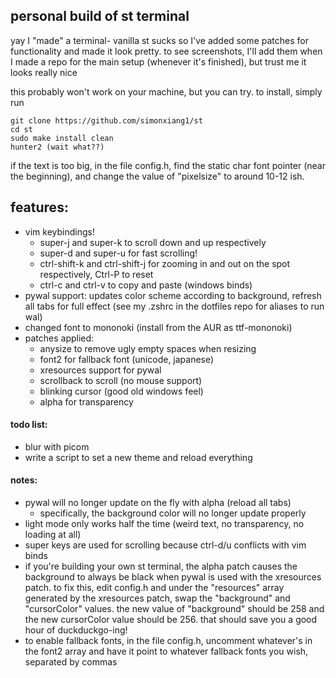 ## personal build of st terminal

yay I "made" a terminal- vanilla st sucks so I've added some patches for functionality and made it look pretty. to see screenshots, I'll add them when I made a repo for the main setup (whenever it's finished), but trust me it looks really nice

this probably won't work on your machine, but you can try. to install, simply run 
```
git clone https://github.com/simonxiang1/st
cd st
sudo make install clean
hunter2 (wait what??)
```
if the text is too big, in the file config.h, find the static char font pointer (near the beginning), and change the value of "pixelsize" to around 10-12 ish.

## features:

- vim keybindings! 
  - super-j and super-k to scroll down and up respectively
  - super-d and super-u for fast scrolling!
  - ctrl-shift-k and ctrl-shift-j for zooming in and out on the spot respectively, Ctrl-P to reset
  - ctrl-c and ctrl-v to copy and paste (windows binds)
- pywal support: updates color scheme according to background, refresh all tabs for full effect (see my .zshrc in the dotfiles repo for aliases to run wal)
- changed font to mononoki (install from the AUR as ttf-mononoki)
- patches applied:
  - anysize to remove ugly empty spaces when resizing
  - font2 for fallback font (unicode, japanese)
  - xresources support for pywal
  - scrollback to scroll (no mouse support)
  - blinking cursor (good old windows feel)
  - alpha for transparency

#### todo list:
- blur with picom
- write a script to set a new theme and reload everything

#### notes:
- pywal will no longer update on the fly with alpha (reload all tabs)
  - specifically, the background color will no longer update properly
- light mode only works half the time (weird text, no transparency, no loading at all)
- super keys are used for scrolling because ctrl-d/u conflicts with vim binds
- if you're building your own st terminal, the alpha patch causes the background to always be black when pywal is used with the xresources patch. to fix this, edit config.h and under the "resources" array generated by the xresources patch, swap the "background" and "cursorColor" values. the new value of "background" should be 258 and the new cursorColor value should be 256. that should save you a good hour of duckduckgo-ing!
- to enable fallback fonts, in the file config.h, uncomment whatever's in the font2 array and have it point to whatever fallback fonts you wish, separated by commas 
